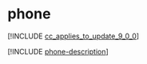 # phone

[!INCLUDE [cc_applies_to_update_9_0_0](../../../includes/cc_applies_to_update_9_0_0.md)]

[!INCLUDE [phone-description](includes/phone-description.md)]